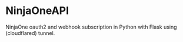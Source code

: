 # NinjaOneAPI
NinjaOne oauth2 and webhook subscription in Python with Flask using (cloudflared) tunnel.
